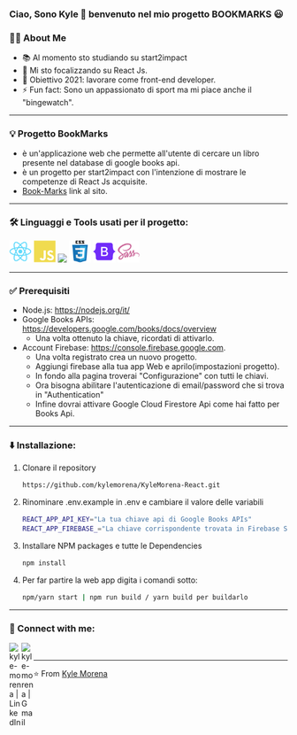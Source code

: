 ### Ciao, Sono Kyle 👋 benvenuto nel mio progetto BOOKMARKS 😃

### :technologist: About Me
- 📚 Al momento sto studiando su start2impact
- 🌱 Mi sto focalizzando su React Js.
- 🥅 Obiettivo 2021: lavorare come front-end developer.
- ⚡ Fun fact: Sono un appassionato di sport ma mi piace anche il "bingewatch".

---
### :bulb: Progetto BookMarks
- è un'applicazione web che permette all'utente di cercare un libro presente nel database di google books api.
- è un progetto per start2impact con l'intenzione di mostrare le competenze di React Js acquisite.
- [Book-Marks](https://book-marks.web.app/) link al sito.

---
### :hammer_and_wrench: Linguaggi e Tools usati per il progetto:
<code><img height="40" src="https://raw.githubusercontent.com/devicons/devicon/master/icons/react/react-original.svg"></code>
<code><img height="40" src="https://raw.githubusercontent.com/devicons/devicon/master/icons/javascript/javascript-plain.svg"></code>
<code><img height="40" src="https://cdn.jsdelivr.net/npm/programming-languages-logos@0.0.3/src/html/html_128x128.png"></code>
<code><img height="40" src="https://raw.githubusercontent.com/devicons/devicon/master/icons/css3/css3-original-wordmark.svg"></code>
<code><img height="40" src="https://raw.githubusercontent.com/devicons/devicon/master/icons/bootstrap/bootstrap-plain.svg"></code>
<code><img height="40" src="https://raw.githubusercontent.com/devicons/devicon/master/icons/sass/sass-original.svg"></code>

---
### :white_check_mark: Prerequisiti
- Node.js: https://nodejs.org/it/
- Google Books APIs: https://developers.google.com/books/docs/overview
   - Una volta ottenuto la chiave, ricordati di attivarlo.
- Account Firebase: https://console.firebase.google.com.
   - Una volta registrato crea un nuovo progetto.
   - Aggiungi firebase alla tua app Web e aprilo(impostazioni progetto).
   - In fondo alla pagina troverai "Configurazione" con tutti le chiavi.
   - Ora bisogna abilitare l'autenticazione di email/password che si trova in "Authentication"
   - Infine dovrai attivare Google Cloud Firestore Api come hai fatto per Books Api.
   
---
### :arrow_down: Installazione:
1. Clonare il repository
   ```sh
   https://github.com/kylemorena/KyleMorena-React.git
   ```
2. Rinominare .env.example in .env e cambiare il valore delle variabili
   ```sh
   REACT_APP_API_KEY="La tua chiave api di Google Books APIs"
   REACT_APP_FIREBASE_="La chiave corrispondente trovata in Firebase SDK snippet - Configurazione"
   ```
3. Installare NPM packages e tutte le Dependencies 
   ```sh
   npm install 
   ```
4. Per far partire la web app digita i comandi sotto:
   ```sh
   npm/yarn start | npm run build / yarn build per buildarlo
   ```
   
---
### 🤝 Connect with me:

[<img align="left" alt="kyle-morena | LinkedIn" width="22px" src="https://cdn.jsdelivr.net/npm/simple-icons@v3/icons/linkedin.svg"/>][linkedin]

[<img align="left" alt="kyle-morena | Gmail" width="22px" src="https://cdn.jsdelivr.net/npm/simple-icons@v3/icons/gmail.svg"/>][gmail]

<br>

---


[linkedin]: www.linkedin.com/in/kyledenver-morena
[gmail]: https://mail.google.com/mail/u/0/?tab=um#inbox?compose=DmwnWrRnXVTlhMGndfgzgCvWlkMWjLSrwckLsqGpHktVNfBdkdrtsJptxblRJVNnCkPSCKJfFbPL

⭐️ From [Kyle Morena](https://github.com/kylemorena)
